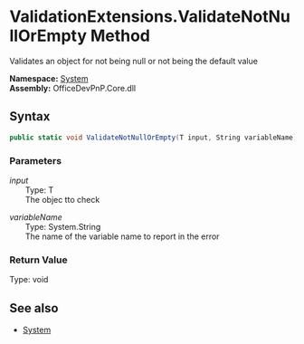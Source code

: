 # ValidationExtensions.ValidateNotNullOrEmpty Method  
Validates an object for not being null or not being the default value  

**Namespace:** [System](System.md)  
**Assembly:** OfficeDevPnP.Core.dll  
## Syntax
```C#
public static void ValidateNotNullOrEmpty(T input, String variableName)
```
### Parameters
*input*  
&emsp;&emsp;Type: T  
&emsp;&emsp;The objec tto check  

*variableName*  
&emsp;&emsp;Type: System.String  
&emsp;&emsp;The name of the variable name to report in the error  

### Return Value
Type: void  

## See also
- [System](System.md)
